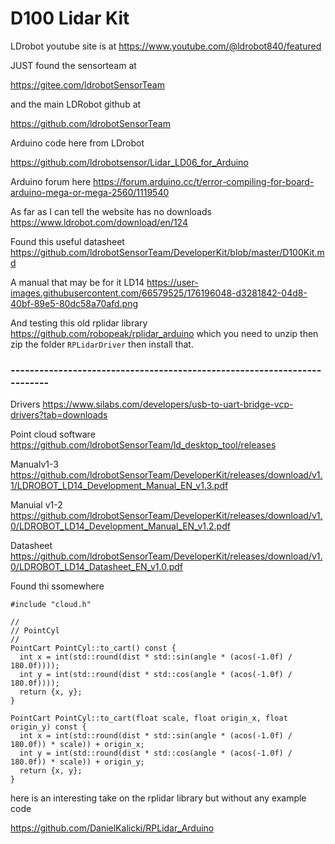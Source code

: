 # D100 Lidar Kit


LDrobot youtube site is at   https://www.youtube.com/@ldrobot840/featured

JUST found the sensorteam at 


https://gitee.com/ldrobotSensorTeam



and the main LDRobot github at 

https://github.com/ldrobotSensorTeam


Arduino code here from LDrobot 

https://github.com/ldrobotsensor/Lidar_LD06_for_Arduino





Arduino forum here   https://forum.arduino.cc/t/error-compiling-for-board-arduino-mega-or-mega-2560/1119540


As far as I can tell the website has no downloads   https://www.ldrobot.com/download/en/124

Found this useful datasheet   https://github.com/ldrobotSensorTeam/DeveloperKit/blob/master/D100Kit.md


A manual that may be for it LD14   https://user-images.githubusercontent.com/66579525/176196048-d3281842-04d8-40bf-89e5-80dc58a70afd.png

And testing this old rplidar library  https://github.com/robopeak/rplidar_arduino which you need to unzip then zip the folder ```RPLidarDriver``` then install that.


### -------------------------------------------------------------------------

Drivers   https://www.silabs.com/developers/usb-to-uart-bridge-vcp-drivers?tab=downloads

Point cloud software  https://github.com/ldrobotSensorTeam/ld_desktop_tool/releases


Manualv1-3   https://github.com/ldrobotSensorTeam/DeveloperKit/releases/download/v1.1/LDROBOT_LD14_Development_Manual_EN_v1.3.pdf

Manuial v1-2 https://github.com/ldrobotSensorTeam/DeveloperKit/releases/download/v1.0/LDROBOT_LD14_Development_Manual_EN_v1.2.pdf


Datasheet  https://github.com/ldrobotSensorTeam/DeveloperKit/releases/download/v1.0/LDROBOT_LD14_Datasheet_EN_v1.0.pdf




Found thi ssomewhere

```
#include "cloud.h"

//
// PointCyl
//
PointCart PointCyl::to_cart() const {
  int x = int(std::round(dist * std::sin(angle * (acos(-1.0f) / 180.0f))));
  int y = int(std::round(dist * std::cos(angle * (acos(-1.0f) / 180.0f))));
  return {x, y};
}

PointCart PointCyl::to_cart(float scale, float origin_x, float origin_y) const {
  int x = int(std::round(dist * std::sin(angle * (acos(-1.0f) / 180.0f)) * scale)) + origin_x;
  int y = int(std::round(dist * std::cos(angle * (acos(-1.0f) / 180.0f)) * scale)) + origin_y;
  return {x, y};
}
```



here is an interesting take on the rplidar library but without any example code

https://github.com/DanielKalicki/RPLidar_Arduino




